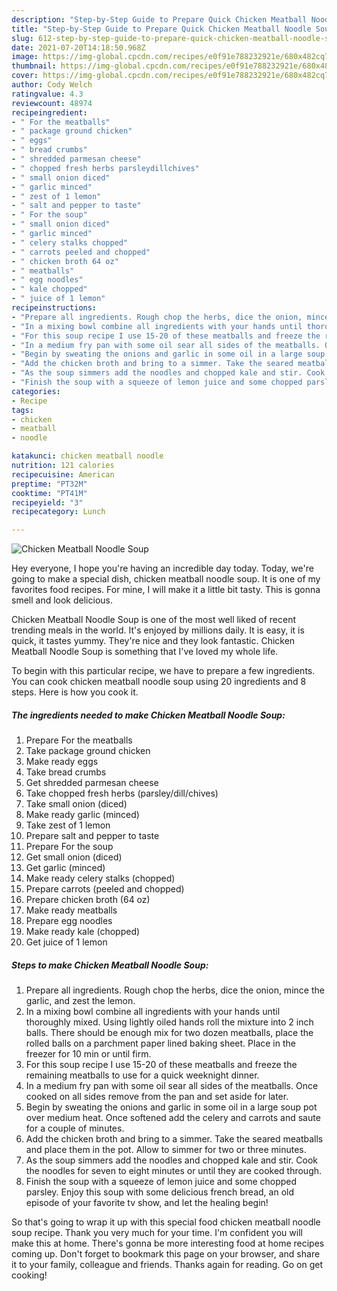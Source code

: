 ```yaml
---
description: "Step-by-Step Guide to Prepare Quick Chicken Meatball Noodle Soup"
title: "Step-by-Step Guide to Prepare Quick Chicken Meatball Noodle Soup"
slug: 612-step-by-step-guide-to-prepare-quick-chicken-meatball-noodle-soup
date: 2021-07-20T14:18:50.968Z
image: https://img-global.cpcdn.com/recipes/e0f91e788232921e/680x482cq70/chicken-meatball-noodle-soup-recipe-main-photo.jpg
thumbnail: https://img-global.cpcdn.com/recipes/e0f91e788232921e/680x482cq70/chicken-meatball-noodle-soup-recipe-main-photo.jpg
cover: https://img-global.cpcdn.com/recipes/e0f91e788232921e/680x482cq70/chicken-meatball-noodle-soup-recipe-main-photo.jpg
author: Cody Welch
ratingvalue: 4.3
reviewcount: 48974
recipeingredient:
- " For the meatballs"
- " package ground chicken"
- " eggs"
- " bread crumbs"
- " shredded parmesan cheese"
- " chopped fresh herbs parsleydillchives"
- " small onion diced"
- " garlic minced"
- " zest of 1 lemon"
- " salt and pepper to taste"
- " For the soup"
- " small onion diced"
- " garlic minced"
- " celery stalks chopped"
- " carrots peeled and chopped"
- " chicken broth 64 oz"
- " meatballs"
- " egg noodles"
- " kale chopped"
- " juice of 1 lemon"
recipeinstructions:
- "Prepare all ingredients. Rough chop the herbs, dice the onion, mince the garlic, and zest the lemon."
- "In a mixing bowl combine all ingredients with your hands until thoroughly mixed. Using lightly oiled hands roll the mixture into 2 inch balls. There should be enough mix for two dozen meatballs, place the rolled balls on a parchment paper lined baking sheet. Place in the freezer for 10 min or until firm."
- "For this soup recipe I use 15-20 of these meatballs and freeze the remaining meatballs to use for a quick weeknight dinner."
- "In a medium fry pan with some oil sear all sides of the meatballs. Once cooked on all sides remove from the pan and set aside for later."
- "Begin by sweating the onions and garlic in some oil in a large soup pot over medium heat. Once softened add the celery and carrots and saute for a couple of minutes."
- "Add the chicken broth and bring to a simmer. Take the seared meatballs and place them in the pot. Allow to simmer for two or three minutes."
- "As the soup simmers add the noodles and chopped kale and stir. Cook the noodles for seven to eight minutes or until they are cooked through."
- "Finish the soup with a squeeze of lemon juice and some chopped parsley. Enjoy this soup with some delicious french bread, an old episode of your favorite tv show, and let the healing begin!"
categories:
- Recipe
tags:
- chicken
- meatball
- noodle

katakunci: chicken meatball noodle 
nutrition: 121 calories
recipecuisine: American
preptime: "PT32M"
cooktime: "PT41M"
recipeyield: "3"
recipecategory: Lunch

---
```



![Chicken Meatball Noodle Soup](https://img-global.cpcdn.com/recipes/e0f91e788232921e/680x482cq70/chicken-meatball-noodle-soup-recipe-main-photo.jpg)

Hey everyone, I hope you're having an incredible day today. Today, we're going to make a special dish, chicken meatball noodle soup. It is one of my favorites food recipes. For mine, I will make it a little bit tasty. This is gonna smell and look delicious.

Chicken Meatball Noodle Soup is one of the most well liked of recent trending meals in the world. It's enjoyed by millions daily. It is easy, it is quick, it tastes yummy. They're nice and they look fantastic. Chicken Meatball Noodle Soup is something that I've loved my whole life.




To begin with this particular recipe, we have to prepare a few ingredients. You can cook chicken meatball noodle soup using 20 ingredients and 8 steps. Here is how you cook it.

<!--inarticleads1-->

##### The ingredients needed to make Chicken Meatball Noodle Soup:

1. Prepare  For the meatballs
1. Take  package ground chicken
1. Make ready  eggs
1. Take  bread crumbs
1. Get  shredded parmesan cheese
1. Take  chopped fresh herbs (parsley/dill/chives)
1. Take  small onion (diced)
1. Make ready  garlic (minced)
1. Take  zest of 1 lemon
1. Prepare  salt and pepper to taste
1. Prepare  For the soup
1. Get  small onion (diced)
1. Get  garlic (minced)
1. Make ready  celery stalks (chopped)
1. Prepare  carrots (peeled and chopped)
1. Prepare  chicken broth (64 oz)
1. Make ready  meatballs
1. Prepare  egg noodles
1. Make ready  kale (chopped)
1. Get  juice of 1 lemon




<!--inarticleads2-->

##### Steps to make Chicken Meatball Noodle Soup:

1. Prepare all ingredients. Rough chop the herbs, dice the onion, mince the garlic, and zest the lemon.
1. In a mixing bowl combine all ingredients with your hands until thoroughly mixed. Using lightly oiled hands roll the mixture into 2 inch balls. There should be enough mix for two dozen meatballs, place the rolled balls on a parchment paper lined baking sheet. Place in the freezer for 10 min or until firm.
1. For this soup recipe I use 15-20 of these meatballs and freeze the remaining meatballs to use for a quick weeknight dinner.
1. In a medium fry pan with some oil sear all sides of the meatballs. Once cooked on all sides remove from the pan and set aside for later.
1. Begin by sweating the onions and garlic in some oil in a large soup pot over medium heat. Once softened add the celery and carrots and saute for a couple of minutes.
1. Add the chicken broth and bring to a simmer. Take the seared meatballs and place them in the pot. Allow to simmer for two or three minutes.
1. As the soup simmers add the noodles and chopped kale and stir. Cook the noodles for seven to eight minutes or until they are cooked through.
1. Finish the soup with a squeeze of lemon juice and some chopped parsley. Enjoy this soup with some delicious french bread, an old episode of your favorite tv show, and let the healing begin!




So that's going to wrap it up with this special food chicken meatball noodle soup recipe. Thank you very much for your time. I'm confident you will make this at home. There's gonna be more interesting food at home recipes coming up. Don't forget to bookmark this page on your browser, and share it to your family, colleague and friends. Thanks again for reading. Go on get cooking!
